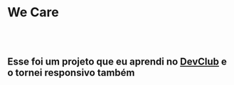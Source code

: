 <h1>We Care</h1>
<br>
<br>
<h2>Esse foi um projeto que eu aprendi no <a href="https://rodolfomori.com.br/devclub" target="_blank">DevClub</a> e o tornei responsivo também</h2>
